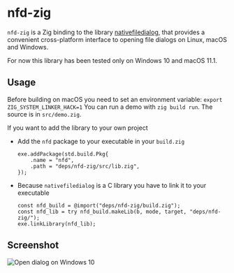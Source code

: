 # nfd-zig

`nfd-zig` is a Zig binding to the library [nativefiledialog](https://github.com/mlabbe/nativefiledialog), that provides a convenient cross-platform interface to opening file dialogs on Linux, macOS and Windows.

For now this library has been tested only on Windows 10 and macOS 11.1.

## Usage

Before building on macOS you need to set an environment variable: `export ZIG_SYSTEM_LINKER_HACK=1`
You can run a demo with `zig build run`. The source is in `src/demo.zig`.

If you want to add the library to your own project

* Add the `nfd` package to your executable in your ```build.zig```
  ```zig
  exe.addPackage(std.build.Pkg{
      .name = "nfd",
      .path = "deps/nfd-zig/src/lib.zig",
  });
  ```

* Because `nativefiledialog` is a C library you have to link it to your executable
  ```zig
  const nfd_build = @import("deps/nfd-zig/build.zig");
  const nfd_lib = try nfd_build.makeLib(b, mode, target, "deps/nfd-zig/");
  exe.linkLibrary(nfd_lib);
  ```


## Screenshot

![Open dialog on Windows 10](https://raw.githubusercontent.com/mlabbe/nativefiledialog/67345b80ebb429ecc2aeda94c478b3bcc5f7888e/screens/open_win.png)
